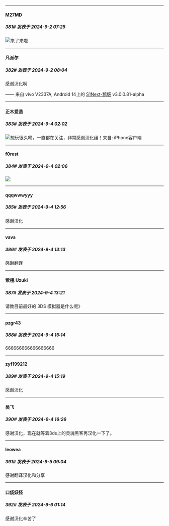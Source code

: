 ﻿
*****

####  M27MD  
##### 381#       发表于 2024-9-2 07:25

<img src="https://static.saraba1st.com/image/smiley/face2017/077.png" referrerpolicy="no-referrer">来了来啦


*****

####  凡派尔  
##### 382#       发表于 2024-9-2 08:04

感谢汉化啊

—— 来自 vivo V2337A, Android 14上的 [S1Next-鹅版](https://github.com/ykrank/S1-Next/releases) v3.0.0.81-alpha


*****

####  正木爱造  
##### 383#       发表于 2024-9-4 02:02

<img src="https://static.saraba1st.com/image/smiley/animal2017/008.png" referrerpolicy="no-referrer">想玩很久嘞，一直都在关注，非常感谢汉化组！来自: iPhone客户端


*****

####  f0rest  
##### 384#       发表于 2024-9-4 02:06

<img src="https://static.saraba1st.com/image/smiley/face2017/053.png" referrerpolicy="no-referrer">


*****

####  qqqwwwyyy  
##### 385#       发表于 2024-9-4 12:56

感谢汉化


*****

####  vava  
##### 386#       发表于 2024-9-4 13:13

感谢翻译


*****

####  紫檀.Uzuki  
##### 387#       发表于 2024-9-4 13:21

请教目前最好的 3DS 模拟器是什么呢》


*****

####  pzgr43  
##### 388#       发表于 2024-9-4 15:14

666666666666666666

*****

####  zyf199212  
##### 389#       发表于 2024-9-4 15:19

感谢汉化


*****

####  吴飞  
##### 390#       发表于 2024-9-4 16:26

感谢汉化，现在就等着3ds上的灵魂黑客再汉化一下了。


*****

####  leowea  
##### 391#       发表于 2024-9-5 09:04

感谢翻译汉化和分享


*****

####  口袋妖怪  
##### 392#       发表于 2024-9-6 01:14

感谢汉化辛苦了

